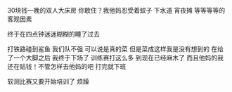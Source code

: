 30块钱一晚的双人大床房 你敢住？我他妈忍受着蚊子 下水道 宵夜摊 等等等等的客观因素

终于在四点钟迷迷糊糊的睡了过去

打铁路碰到鲨鱼 我们队不强 可以说是真的菜 但是菜成这样我是没有想到的 在给了一个大脚之后 我终于下场了 训练赛打这么多 到现在已经麻木了 而且他妈的我还在贴钱！不管怎样去他妈的吧 打完就下班 

软测比赛又要开始培训了 烦躁